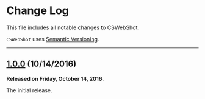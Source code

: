 # Change Log

This file includes all notable changes to CSWebShot.

`CSWebShot` uses [Semantic Versioning](http://semver.org/).

---

## [1.0.0](https://github.com/thecatalinstan/CSWebShot/releases/tag/1.0.0) (10/14/2016)

**Released on Friday, October 14, 2016**.

The initial release.
